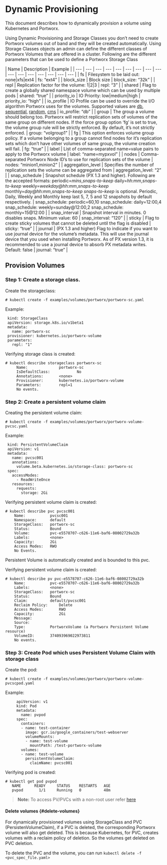 # Dynamic Provisioning

This document describes how to dynamically provision a volume using Kubernetes and Portworx.

Using Dynamic Provisioning and Storage Classes you don’t need to create Portworx volumes out of band and they will be created automatically. Using Storage Classes objects an admin can define the different classes of Portworx Volumes that are offered in a cluster. Following are the different parameters that can be used to define a Portworx Storage Class

| Name | Description | Example |
| --- | --- | --- | --- | --- | --- | --- | --- | --- | --- | --- | --- | --- | --- | --- | --- |
| fs | Filesystem to be laid out: none\|xfs\|ext4 | fs: “ext4” |
| block\_size | Block size | block\_size: “32k” |
| repl | Replication factor for the volume: 1\|2\|3 | repl: “3” |
| shared | Flag to create a globally shared namespace volume which can be used by multiple pods | shared: “true” |
| priority\_io | IO Priority: low\|medium\|high | priority\_io: “high” |
| io\_profile | IO Profile can be used to override the I/O algorithm Portworx uses for the volumes. Supported values are [db](https://docs.portworx.com/maintain/performance/tuning.html#db), [sequential](https://docs.portworx.com/maintain/performance/tuning.html#sequential), [random](https://docs.portworx.com/maintain/performance/tuning.html#random), [cms](https://docs.portworx.com/maintain/performance/tuning.html#cms) | io\_profile: “db” |
| group | The group a volume should belong too. Portworx will restrict replication sets of volumes of the same group on different nodes. If the force group option ‘fg’ is set to true, the volume group rule will be strictly enforced. By default, it’s not strictly enforced. | group: “volgroup1” |
| fg | This option enforces volume group policy. If a volume belonging to a group cannot find nodes for it’s replication sets which don’t have other volumes of same group, the volume creation will fail. | fg: “true” |
| label | List of comma-separated name=value pairs to apply to the Portworx volume | label: “name=mypxvol” |
| nodes | Comma-separated Portworx Node ID’s to use for replication sets of the volume | nodes: “minion1,minion2” |
| aggregation\_level | Specifies the number of replication sets the volume can be aggregated from | aggregation\_level: “2” |
| snap\_schedule | Snapshot schedule \(PX 1.3 and higher\). Following are the accepted formats:  periodic=_mins_,_snaps-to-keep_ daily=_hh:mm_,_snaps-to-keep_ weekly=_weekday@hh:mm_,_snaps-to-keep_ monthly=_day@hh:mm_,_snaps-to-keep_   _snaps-to-keep_ is optional. Periodic, Daily, Weekly and Monthly keep last 5, 7, 5 and 12 snapshots by default respectively. | snap\_schedule: periodic=60,10  snap\_schedule: daily=12:00,4  snap\_schedule: weekly=sunday@12:00,2  snap\_schedule: monthly=15@12:00 |
| snap\_interval | Snapshot interval in minutes. 0 disables snaps. Minimum value: 60 | snap\_interval: “120” |
| sticky | Flag to create sticky volumes that cannot be deleted until the flag is disabled | sticky: “true” |
| journal | \(PX 1.3 and higher\) Flag to indicate if you want to use journal device for the volume’s metadata. This will use the journal device that you used when installing Portworx. As of PX version 1.3, it is recommended to use a journal device to absorb PX metadata writes. Default: false | journal: “true” |

## Provision Volumes

### **Step 1: Create a storage class.**

Create the storageclass:

```text
# kubectl create -f examples/volumes/portworx/portworx-sc.yaml
```

Example:

```text
 kind: StorageClass
 apiVersion: storage.k8s.io/v1beta1
 metadata:
   name: portworx-sc
 provisioner: kubernetes.io/portworx-volume
 parameters:
   repl: "1"
```

Verifying storage class is created:

```text
# kubectl describe storageclass portworx-sc
     Name: 	        	portworx-sc
     IsDefaultClass:	        No
     Annotations:		<none>
     Provisioner:		kubernetes.io/portworx-volume
     Parameters:		repl=1
     No events.
```

### **Step 2: Create a persistent volume claim**

Creating the persistent volume claim:

```text
# kubectl create -f examples/volumes/portworx/portworx-volume-pvcsc.yaml
```

Example:

```text
 kind: PersistentVolumeClaim
 apiVersion: v1
 metadata:
   name: pvcsc001
   annotations:
     volume.beta.kubernetes.io/storage-class: portworx-sc
 spec:
   accessModes:
     - ReadWriteOnce
   resources:
     requests:
       storage: 2Gi
```

Verifying persistent volume claim is created:

```text
# kubectl describe pvc pvcsc001
    Name:	      	pvcsc001
    Namespace:      default
    StorageClass:   portworx-sc
    Status:	      	Bound
    Volume:         pvc-e5578707-c626-11e6-baf6-08002729a32b
    Labels:	      	<none>
    Capacity:	    2Gi
    Access Modes:   RWO
    No Events.
```

Persistent Volume is automatically created and is bounded to this pvc.

Verifying persistent volume claim is created:

```text
# kubectl describe pv pvc-e5578707-c626-11e6-baf6-08002729a32b
    Name: 	      	pvc-e5578707-c626-11e6-baf6-08002729a32b
    Labels:        	<none>
    StorageClass:  	portworx-sc
    Status:	      	Bound
    Claim:	      	default/pvcsc001
    Reclaim Policy: 	Delete
    Access Modes:   	RWO
    Capacity:	        2Gi
    Message:
    Source:
    Type:	      	PortworxVolume (a Portworx Persistent Volume resource)
    VolumeID:   	374093969022973811
    No events.
```

### **Step 3: Create Pod which uses Persistent Volume Claim with storage class**

Create the pod:

```text
# kubectl create -f examples/volumes/portworx/portworx-volume-pvcscpod.yaml
```

Example:

```text
     apiVersion: v1
     kind: Pod
     metadata:
       name: pvpod
     spec:
       containers:
       - name: test-container
         image: gcr.io/google_containers/test-webserver
         volumeMounts:
         - name: test-volume
           mountPath: /test-portworx-volume
       volumes:
       - name: test-volume
         persistentVolumeClaim:
           claimName: pvcsc001
```

Verifying pod is created:

```text
# kubectl get pod pvpod
   NAME      READY     STATUS    RESTARTS   AGE
   pvpod       1/1     Running   0          48m
```

> **Note:** To access PV/PVCs with a non-root user refer [here](https://docs.portworx.com/scheduler/kubernetes/non-root.html)

#### Delete volumes {#delete-volumes}

For dynamically provisioned volumes using StorageClass and PVC \(PersistenVolumeClaim\), if a PVC is deleted, the corresponding Portworx volume will also get deleted. This is because Kubernetes, for PVC, creates volumes with a reclaim policy of deletion. So the volumes get deleted on PVC deletion.

To delete the PVC and the volume, you can run `kubectl delete -f <pvc_spec_file.yaml>`

